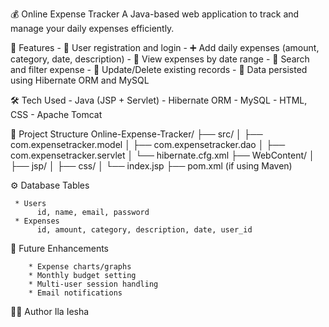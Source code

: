  💰 Online Expense Tracker
     A Java-based web application to track and manage your daily expenses efficiently.
    
 📌 Features
     - 🔐 User registration and login
     - ➕ Add daily expenses (amount, category, date, description)
     - 📅 View expenses by date range
     - 🔎 Search and filter expense 
     - 📝 Update/Delete existing records
     - 💾 Data persisted using Hibernate ORM and MySQL
     

  🛠 Tech Used
     - Java (JSP + Servlet)
     - Hibernate ORM
     - MySQL
     - HTML, CSS
     - Apache Tomcat


  📁 Project Structure
      Online-Expense-Tracker/
      ├── src/
      │   ├── com.expensetracker.model
      │   ├── com.expensetracker.dao
      │   ├── com.expensetracker.servlet
      │   └── hibernate.cfg.xml
      ├── WebContent/
      │   ├── jsp/
      │   ├── css/
      │   └── index.jsp
      ├── pom.xml (if using Maven)


 ⚙️ Database Tables

     * Users
          id, name, email, password
     * Expenses
          id, amount, category, description, date, user_id
          

 🧪 Future Enhancements

        * Expense charts/graphs
        * Monthly budget setting
        * Multi-user session handling
        * Email notifications

   🙋‍♂️ Author
       Ila Iesha
